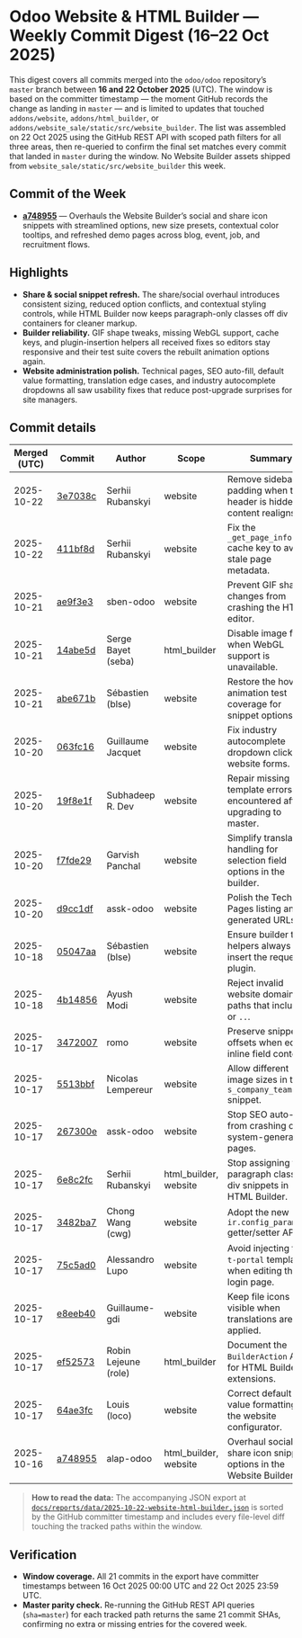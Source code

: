 # Odoo Website & HTML Builder — Weekly Commit Digest (16–22 Oct 2025)
This digest covers all commits merged into the `odoo/odoo` repository’s `master` branch between **16 and 22 October 2025** (UTC).
The window is based on the committer timestamp — the moment GitHub records the change as landing in `master` — and is limited to
updates that touched `addons/website`, `addons/html_builder`, or `addons/website_sale/static/src/website_builder`. The list was
assembled on 22 Oct 2025 using the GitHub REST API with scoped path filters for all three areas, then re-queried to confirm the
final set matches every commit that landed in `master` during the window. No Website Builder assets shipped from
`website_sale/static/src/website_builder` this week.

## Commit of the Week
- **[a748955](https://github.com/odoo/odoo/commit/a7489557f04ab2d617996ed56e7647c5fb7cbed1)** — Overhauls the Website Builder’s
  social and share icon snippets with streamlined options, new size presets, contextual color tooltips, and refreshed demo pages
  across blog, event, job, and recruitment flows.

## Highlights
- **Share & social snippet refresh.** The share/social overhaul introduces consistent sizing, reduced option conflicts, and
  contextual styling controls, while HTML Builder now keeps paragraph-only classes off div containers for cleaner markup.
- **Builder reliability.** GIF shape tweaks, missing WebGL support, cache keys, and plugin-insertion helpers all received fixes
  so editors stay responsive and their test suite covers the rebuilt animation options again.
- **Website administration polish.** Technical pages, SEO auto-fill, default value formatting, translation edge cases, and
  industry autocomplete dropdowns all saw usability fixes that reduce post-upgrade surprises for site managers.

## Commit details
| Merged (UTC) | Commit | Author | Scope | Summary |
| --- | --- | --- | --- | --- |
| 2025-10-22 | [3e7038c](https://github.com/odoo/odoo/commit/3e7038ce72389638309f0a2d9552fd45b7426e1d) | Serhii Rubanskyi | website | Remove sidebar padding when the header is hidden so content realigns. |
| 2025-10-22 | [411bf8d](https://github.com/odoo/odoo/commit/411bf8dce9c0fd391bddc950ee030086d5c6e9b4) | Serhii Rubanskyi | website | Fix the `_get_page_info` cache key to avoid stale page metadata. |
| 2025-10-21 | [ae9f3e3](https://github.com/odoo/odoo/commit/ae9f3e3678af1110487947f389089dabeacb74bb) | sben-odoo | website | Prevent GIF shape changes from crashing the HTML editor. |
| 2025-10-21 | [14abe5d](https://github.com/odoo/odoo/commit/14abe5ddb03e70c651a062434d442f80fe904abd) | Serge Bayet (seba) | html_builder | Disable image filters when WebGL support is unavailable. |
| 2025-10-21 | [abe671b](https://github.com/odoo/odoo/commit/abe671b62613005c8d256d374b21c0c38e3753fc) | Sébastien (blse) | website | Restore the hover animation test coverage for snippet options. |
| 2025-10-20 | [063fc16](https://github.com/odoo/odoo/commit/063fc160889c526860d566b5b97919f105a3a6bf) | Guillaume Jacquet | website | Fix industry autocomplete dropdown clicks in website forms. |
| 2025-10-20 | [19f8e1f](https://github.com/odoo/odoo/commit/19f8e1f1ef01664b84e2686523d92b77b5cd4c32) | Subhadeep R. Dev | website | Repair missing template errors encountered after upgrading to master. |
| 2025-10-20 | [f7fde29](https://github.com/odoo/odoo/commit/f7fde29b9bea8557804bdd2b4f237da516576222) | Garvish Panchal | website | Simplify translation handling for selection field options in the builder. |
| 2025-10-20 | [d9cc1df](https://github.com/odoo/odoo/commit/d9cc1df4feb524af15da416d095237260c6f3f8c) | assk-odoo | website | Polish the Technical Pages listing and generated URLs. |
| 2025-10-18 | [05047aa](https://github.com/odoo/odoo/commit/05047aad602cb3c3b8c6d1a1b6c4d8e9926e6d95) | Sébastien (blse) | website | Ensure builder test helpers always insert the requested plugin. |
| 2025-10-18 | [4b14856](https://github.com/odoo/odoo/commit/4b1485686eb819d581b1e6fd30f59003f9b4e0de) | Ayush Modi | website | Reject invalid website domain paths that include `.` or `..`. |
| 2025-10-17 | [3472007](https://github.com/odoo/odoo/commit/347200721d9e32b6b75951c361024fb09377f87a) | romo | website | Preserve snippet offsets when editing inline field content. |
| 2025-10-17 | [5513bbf](https://github.com/odoo/odoo/commit/5513bbfbb0398af57910f21caf90a8653c8f95ef) | Nicolas Lempereur | website | Allow different image sizes in the `s_company_team` snippet. |
| 2025-10-17 | [267300e](https://github.com/odoo/odoo/commit/267300e93a44a690ab85570aa7d9b4fcf1d5b26f) | assk-odoo | website | Stop SEO auto-fill from crashing on system-generated pages. |
| 2025-10-17 | [6e8c2fc](https://github.com/odoo/odoo/commit/6e8c2fcba376e845cdb461f02f35ee0fafc0f60a) | Serhii Rubanskyi | html_builder, website | Stop assigning the paragraph class to div snippets in HTML Builder. |
| 2025-10-17 | [3482ba7](https://github.com/odoo/odoo/commit/3482ba72c8cd461d5c6609f4953decc1d5a55dd8) | Chong Wang (cwg) | website | Adopt the new `ir.config_parameter` getter/setter API. |
| 2025-10-17 | [75c5ad0](https://github.com/odoo/odoo/commit/75c5ad01fcdf4c01e1966e09451f8f2001e9318e) | Alessandro Lupo | website | Avoid injecting the `t-portal` template when editing the login page. |
| 2025-10-17 | [e8eeb40](https://github.com/odoo/odoo/commit/e8eeb405db020fd0b4767561a0bc8a04e28966e3) | Guillaume-gdi | website | Keep file icons visible when translations are applied. |
| 2025-10-17 | [ef52573](https://github.com/odoo/odoo/commit/ef525735a3ab9c443ffc8cb2b94744e277adcbf7) | Robin Lejeune (role) | html_builder | Document the `BuilderAction` API for HTML Builder extensions. |
| 2025-10-17 | [64ae3fc](https://github.com/odoo/odoo/commit/64ae3fce66737f01ea47c9fa701155df6e70de0b) | Louis (loco) | website | Correct default value formatting in the website configurator. |
| 2025-10-16 | [a748955](https://github.com/odoo/odoo/commit/a7489557f04ab2d617996ed56e7647c5fb7cbed1) | alap-odoo | html_builder, website | Overhaul social and share icon snippet options in the Website Builder. |

> **How to read the data:** The accompanying JSON export at [`docs/reports/data/2025-10-22-website-html-builder.json`](./data/2025-10-22-website-html-builder.json) is sorted by the GitHub committer timestamp and includes every file-level diff touching the tracked paths within the window.

## Verification

- **Window coverage.** All 21 commits in the export have committer timestamps between 16 Oct 2025 00:00 UTC and 22 Oct 2025 23:59 UTC.
- **Master parity check.** Re-running the GitHub REST API queries (`sha=master`) for each tracked path returns the same 21 commit SHAs, confirming no extra or missing entries for the covered week.
